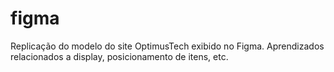 # figma
Replicação do modelo do site OptimusTech exibido no Figma.
Aprendizados relacionados a display, posicionamento de itens, etc.
